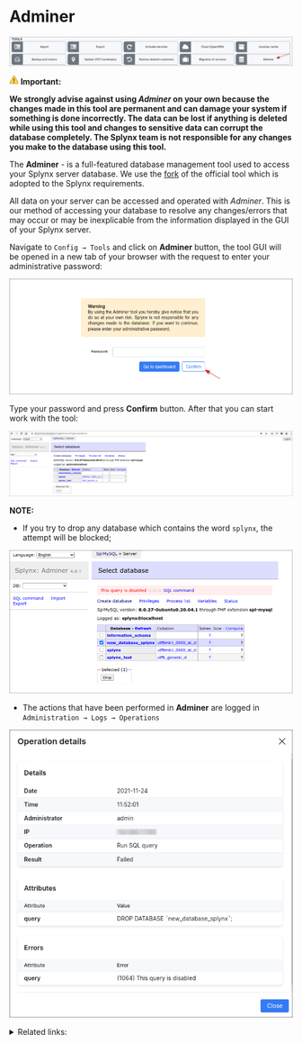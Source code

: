 Adminer
============

![icon](icon.png)

<icon class="image-icon">![Warning](warning.png)</icon> **Important:**

**We strongly advise against using *Adminer* on your own because the changes made in this tool are permanent and can damage your system if something is done incorrectly. The data can be lost if anything is deleted while using this tool and changes to sensitive data can corrupt the database completely. The Splynx team is not responsible for any changes you make to the database using this tool.**

The **Adminer** - is a full-featured database management tool used to access your Splynx server database. We use the [fork](https://github.com/splynx/adminer) of the official tool which is adopted to the Splynx requirements.

All data on your server can be accessed and operated with *Adminer*. This is our method of accessing your database to resolve any changes/errors that may occur or may be inexplicable from the information displayed in the GUI of your Splynx server.

Navigate to `Config → Tools` and click on **Adminer** button, the tool GUI will be opened in a new tab of your browser with the request to enter your administrative password:

![](adminer1.png)

Type your password and press **Confirm** button. After that you can start work with the tool:

![Adminer](adminer.png)

**NOTE:**

- If you try to drop any database which contains the word `splynx`, the attempt will be blocked;

![Adminer](adminer2.png)

- The actions that have been performed in **Adminer** are logged in `Administration → Logs → Operations`

![Adminer](adminer3.png)



<details>
<summary>Related links:</summary>
<div markdown="1">

- The main features of *Adminer* tool are listed [here](https://www.adminer.org/en/#features) (not all features can be supported in Splynx);
- [Why is Adminer better than phpMyAdmin?](https://www.adminer.org/en/phpmyadmin/);
- The online demo of the official *Adminer* tool is available [here](https://demo.adminer.org/adminer.php?username=).

</div>
</details>
